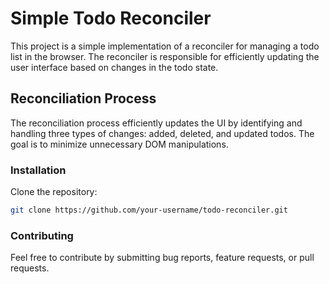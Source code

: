 # Simple Todo Reconciler

This project is a simple implementation of a reconciler for managing a todo list in the browser. The reconciler is responsible for efficiently updating the user interface based on changes in the todo state.

## Reconciliation Process
The reconciliation process efficiently updates the UI by identifying and handling three types of changes: added, deleted, and updated todos. The goal is to minimize unnecessary DOM manipulations.

### Installation

Clone the repository:

```bash
git clone https://github.com/your-username/todo-reconciler.git

```
### Contributing
Feel free to contribute by submitting bug reports, feature requests, or pull requests. 
